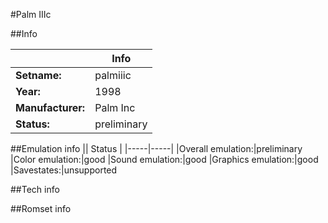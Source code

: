 #Palm IIIc

##Info

||Info|
|-----|-----|
|**Setname:**|palmiiic
|**Year:**|1998
|**Manufacturer:**|Palm Inc
|**Status:**|preliminary

##Emulation info
|| Status |
|-----|-----|
|Overall emulation:|preliminary
|Color emulation:|good
|Sound emulation:|good
|Graphics emulation:|good
|Savestates:|unsupported

##Tech info

##Romset info

<!--- START OF EDITED COMMENT DO NOT TOUCH TEXT ABOVE-->
